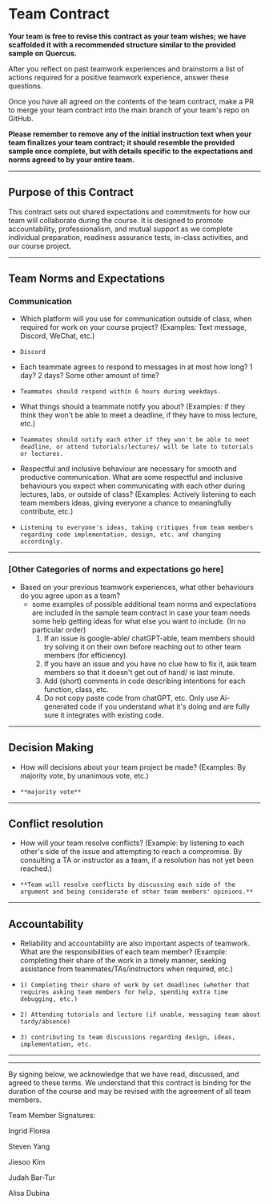 # Team Contract

**Your team is free to revise this contract as your team wishes; we have scaffolded it with a recommended structure similar to the provided sample on Quercus.**

After you reflect on past teamwork experiences and brainstorm a list of actions required for a positive teamwork experience, answer these questions. 

Once you have all agreed on the contents of the team contract, make a PR to merge your team contract into the main branch of your team's repo on GitHub.

**Please remember to remove any of the initial instruction text when your team finalizes your team contract; it should resemble the provided sample once complete, but with details specific to the expectations and norms agreed to by your entire team.**

---
## Purpose of this Contract

This contract sets out shared expectations and commitments for how our team will collaborate during the course. It is designed to promote accountability, professionalism, and mutual support as we complete individual preparation, readiness assurance tests, in-class activities, and our course project.

---
## Team Norms and Expectations

### Communication

* Which platform will you use for communication outside of class, when required for work on your course project? (Examples: Text message, Discord, WeChat, etc.)
*     Discord

* Each teammate agrees to respond to messages in at most how long? 1 day? 2 days? Some other amount of time?
*     Teammates should respond within 6 hours during weekdays. 

* What things should a teammate notify you about? (Examples: if they think they won't be able to meet a deadline, if they have to miss lecture, etc.)
*     Teammates should notify each other if they won't be able to meet deadline, or attend tutorials/lectures/ will be late to tutorials or lectures.

* Respectful and inclusive behaviour are necessary for smooth and productive communication. What are some respectful and inclusive behaviours you expect when communicating with each other during lectures, labs, or outside of class? (Examples: Actively listening to each team members ideas, giving everyone a chance to meaningfully contribute, etc.)
*     Listening to everyone's ideas, taking critiques from team members regarding code implementation, design, etc. and changing accordingly.

---

### [Other Categories of norms and expectations go here]

* Based on your previous teamwork experiences, what other behaviours do you agree upon as a team?
    - some examples of possible additional team norms and expectations are included in the sample team contract in case your team needs some help getting ideas for what else you want to include.
      (In no particular order)
      1) If an issue is google-able/ chatGPT-able, team members should try solving it on their own before reaching out to other team members (for efficiency).
      2) If you have an issue and you have no clue how to fix it, ask team members so that it doesn't get out of hand/ is last minute.
      3) Add (short) comments in code describing intentions for each function, class, etc.
      4) Do not copy paste code from chatGPT, etc. Only use Ai-generated code if you understand what it's doing and are fully sure it integrates with existing code.
      
      
---

## Decision Making

* How will decisions about your team project be made? (Examples: By majority vote, by unanimous vote, etc.)
*     **majority vote**

---
## Conflict resolution

* How will your team resolve conflicts? (Example: by listening to each other's side of the issue and attempting to reach a compromise. By consulting a TA or instructor as a team, if a resolution has not yet been reached.)
*     **Team will resolve conflicts by discussing each side of the argument and being considerate of other team members' opinions.**

---

## Accountability

* Reliability and accountability are also important aspects of teamwork. What are the responsibilities of each team member? (Example: completing their share of the work in a timely manner, seeking assistance from teammates/TAs/instructors when required, etc.)
*     1) Completing their share of work by set deadlines (whether that requires asking team members for help, spending extra time debugging, etc.)
*     2) Attending tutorials and lecture (if unable, messaging team about tardy/absence)
*     3) contributing to team discussions regarding design, ideas, implementation, etc.

---

---

By signing below, we acknowledge that we have read, discussed, and agreed to these terms. We understand that this contract is binding for the duration of the course and may be revised with the agreement of all team members.

Team Member Signatures:

Ingrid Florea 

Steven Yang

Jiesoo Kim

Judah Bar-Tur

Alisa Dubina
